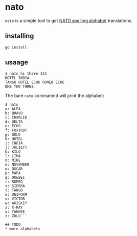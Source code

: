 # nato
`nato` is a simple tool to get [NATO spelling alphabet](https://en.wikipedia.org/wiki/NATO_phonetic_alphabet) translations.

## installing
`go install`

## usaage
```
$ nato hi there 123
HOTEL INDIA
TANGO HOTEL ECHO ROMEO ECHO
ONE TWO THREE
```

The bare `nato` commamnd will print the alphabet:
```
$ nato
a: ALFA
b: BRAVO
c: CHARLIE
d: DELTA
e: ECHO
f: FOXTROT
g: GOLD
h: HOTEL
i: INDIA
j: JULIETT
k: KILO
l: LIMA
m: MIKE
n: NOVEMBER
o: OSCAR
p: PAPA
q: QUEBEC
r: ROMEO
s: SIERRA
t: TANGO
u: UNIFORM
v: VICTOR
w: WHISKEY
x: X-RAY
y: YANKEE
z: ZULU```

## TODO
* more alphabets

